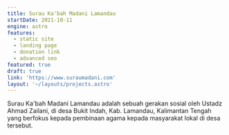 ```yaml
---
title: Surau Ka'bah Madani Lamandau
startDate: 2021-10-11
engine: astro
features:
  - static site
  - landing page
  - donation link
  - advanced seo
featured: true
draft: true
link: 'https://www.suraumadani.com'
layout: '~/layouts/projects.astro'
---
```


Surau Ka'bah Madani Lamandau adalah sebuah gerakan sosial oleh Ustadz Ahmad Zailani, di desa Bukit Indah, Kab. Lamandau, Kalimantan Tengah yang berfokus kepada pembinaan agama kepada masyarakat lokal di desa tersebut.
